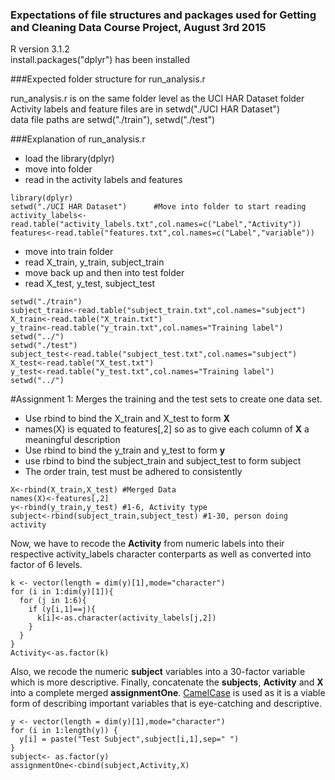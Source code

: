 ### Expectations of file structures and packages used for Getting and Cleaning Data Course Project, August 3rd 2015

R version 3.1.2<br>
install.packages("dplyr") has been installed<br>

###Expected folder structure for run_analysis.r

run_analysis.r is on the same folder level as the UCI HAR Dataset folder<br>
Activity labels and feature files are in setwd("./UCI HAR Dataset")<br>
data file paths are setwd("./train"), setwd("./test")<br>

###Explanation of run_analysis.r
- load the library(dplyr)
- move into folder
- read in the activity labels and features 

```
library(dplyr)                  
setwd("./UCI HAR Dataset")      #Move into folder to start reading
activity_labels<-read.table("activity_labels.txt",col.names=c("Label","Activity"))
features<-read.table("features.txt",col.names=c("Label","variable"))
```

- move into train folder
- read X_train, y_train, subject_train
- move back up and then into test folder
- read X_test, y_test, subject_test

```
setwd("./train")
subject_train<-read.table("subject_train.txt",col.names="subject")
X_train<-read.table("X_train.txt")
y_train<-read.table("y_train.txt",col.names="Training label")
setwd("../")
setwd("./test")
subject_test<-read.table("subject_test.txt",col.names="subject")
X_test<-read.table("X_test.txt")
y_test<-read.table("y_test.txt",col.names="Training label")
setwd("../")
```

#Assignment 1: Merges the training and the test sets to create one data set.
- Use rbind to bind the X_train and X_test to form **X**
- names(X) is equated to features[,2] so as to give each column of **X** a meaningful description
- Use rbind to bind the y_train and y_test to form **y**
- use rbind to bind the subject_train and subject_test to form subject
- The order train, test must be adhered to consistently

```
X<-rbind(X_train,X_test) #Merged Data
names(X)<-features[,2]
y<-rbind(y_train,y_test) #1-6, Activity type
subject<-rbind(subject_train,subject_test) #1-30, person doing activity
```

Now, we have to recode the **Activity** from numeric labels into their respective activity_labels character conterparts as well as converted into factor of 6 levels.

```
k <- vector(length = dim(y)[1],mode="character")
for (i in 1:dim(y)[1]){
  for (j in 1:6){
    if (y[i,1]==j){
      k[i]<-as.character(activity_labels[j,2])
    }
  }
}
Activity<-as.factor(k)
```

Also, we recode the numeric **subject** variables into a 30-factor variable which is more descriptive. Finally, concatenate the **subjects**, **Activity** and **X** into a complete merged **assignmentOne**. <a href="https://en.wikipedia.org/wiki/CamelCase">CamelCase</a> is used as it is a viable form of describing important variables that is eye-catching and descriptive.  

```
y <- vector(length = dim(y)[1],mode="character")
for (i in 1:length(y)) {
  y[i] = paste("Test Subject",subject[i,1],sep=" ")
}
subject<- as.factor(y)
assignmentOne<-cbind(subject,Activity,X) 
```

